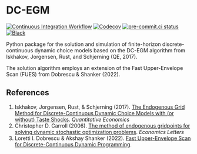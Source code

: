# DC-EGM

[![Continuous Integration Workflow](https://github.com/OpenSourceEconomics/dcegm/actions/workflows/main.yml/badge.svg)](https://github.com/OpenSourceEconomics/dcegm/actions/workflows/main.yml)
[![Codecov](https://codecov.io/gh/OpenSourceEconomics/dcegm/branch/main/graph/badge.svg)](https://app.codecov.io/gh/OpenSourceEconomics/dcegm)
[![pre-commit.ci status](https://results.pre-commit.ci/badge/github/OpenSourceEconomics/dcegm/main.svg)](https://results.pre-commit.ci/latest/github/OpenSourceEconomics/dcegm/main)
[![Black](https://img.shields.io/badge/code%20style-black-000000.svg)](https://github.com/psf/black)

<!--
Python implementation of the Discrete-Continuous Endogenous Grid Method (DC-EGM) for
solving dynamic stochastic lifecycle models of continuous (e.g. consumption-savings) and
additional discrete choices. -->

Python package for the solution and simulation of finite-horizon discrete-continuous
dynamic choice models based on the DC-EGM algorithm from Iskhakov, Jorgensen, Rust, and
Schjerning (QE, 2017).

The solution algorithm employs an extension of the Fast Upper-Envelope Scan (FUES) from
Dobrescu & Shanker (2022).

## References

1. Iskhakov, Jorgensen, Rust, & Schjerning (2017).
   [The Endogenous Grid Method for Discrete-Continuous Dynamic Choice Models with (or without) Taste Shocks](http://onlinelibrary.wiley.com/doi/10.3982/QE643/full).
   *Quantitative Economics*
1. Christopher D. Carroll (2006).
   [The method of endogenous gridpoints for solving dynamic stochastic optimization problems](http://www.sciencedirect.com/science/article/pii/S0165176505003368).
   *Economics Letters*
1. Loretti I. Dobrescu & Akshay Shanker (2022).
   [Fast Upper-Envelope Scan for Discrete-Continuous Dynamic Programming](https://dx.doi.org/10.2139/ssrn.4181302).
